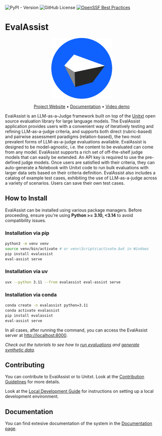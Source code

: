 ![PyPI - Version](https://img.shields.io/pypi/v/evalassist)
![GitHub License](https://img.shields.io/github/license/IBM/eval-assist)
[![OpenSSF Best Practices](https://www.bestpractices.dev/projects/10775/badge)](https://www.bestpractices.dev/projects/10775)

# EvalAssist

<p align="center">
  <img src="frontend/public/images/logo.svg" alt="EvalAssist Logo" width="200"/>
</p>

<p align="center">
  <a href="https://ibm.github.io/eval-assist/">Project Website</a> •
  <a href="https://github.com/IBM/eval-assist/wiki">Documentation</a> •
  <a href="https://www.youtube.com/watch?v=bTf0N1GGslE">Video demo</a>
</p>

<!-- Build Status, is a great thing to have at the top of your repository, it shows that you take your CI/CD as first class citizens -->
<!-- [![Build Status](https://travis-ci.org/jjasghar/ibm-cloud-cli.svg?branch=master)](https://travis-ci.org/jjasghar/ibm-cloud-cli) -->

<!-- Not always needed, but a scope helps the user understand in a short sentance like below, why this repo exists -->

EvalAssist is an LLM-as-a-Judge framework built on top of the [Unitxt](https://www.unitxt.ai/en/latest/docs/introduction.html)
open source evaluation library for large language models. The EvalAssist application provides users with a
convenient way of iteratively testing and refining LLM-as-a-judge criteria, and supports both direct
(rubric-based) and pairwise assessment paradigms (relation-based), the two most prevalent forms of
LLM-as-a-judge evaluations available. EvalAssist is designed to be model-agnostic, i.e. the content to be
evaluated can come from any model. EvalAssist supports a rich set of off-the-shelf judge models that can
easily be extended. An API key is required to use the pre-defined judge models. Once users are satisfied
with their criteria, they can auto-generate a Notebook with Unitxt code to run bulk evaluations with larger
data sets based on their criteria definition. EvalAssist also includes a catalog of example test cases,
exhibiting the use of LLM-as-a-judge across a variety of scenarios. Users can save their own test cases.

## How to Install

EvalAssist can be installed using various package managers. Before proceeding, ensure you're using **Python >= 3.10, <3.14** to avoid compatibility issues.

### Installation via pip

```bash
python3 -m venv venv
source venv/bin/activate # or venv\Scripts\activate.bat in Windows
pip install evalassist
eval-assist serve
```

### Installation via uv

```bash
uvx --python 3.11 --from evalassist eval-assist serve
```

### Installation via conda

```bash
conda create -n evalassist python=3.11
conda activate evalassist
pip install evalassist
eval-assist serve
```

In all cases, after running the command, you can access the EvalAssist server at [http://localhost:8000](http://localhost:8000).

_Check out the tutorials to see how to [run evaluations](https://github.com/IBM/eval-assist/wiki#mini-tutorial-running-an-evaluation) and [generate synthetic data](https://github.com/IBM/eval-assist/wiki#mini-tutorial-generating-test-data)._

## Contributing

You can contribute to EvalAssist or to Unitxt. Look at the [Contribution Guidelines](https://github.com/IBM/eval-assist/blob/main/CONTRIBUTING.md) for more details.

Look at the [Local Development Guide](https://github.com/IBM/eval-assist/blob/main/LOCAL_DEV_GUIDE.MD) for instructions on setting up a local development environment.

## Documentation

You can find extesive documentation of the system in the [Documentation page](https://github.com/IBM/eval-assist/wiki).
